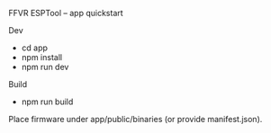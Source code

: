 FFVR ESPTool – app quickstart

Dev
- cd app
- npm install
- npm run dev

Build
- npm run build

Place firmware under app/public/binaries (or provide manifest.json).

